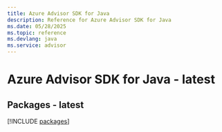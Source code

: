 ```yaml
---
title: Azure Advisor SDK for Java
description: Reference for Azure Advisor SDK for Java
ms.date: 05/28/2025
ms.topic: reference
ms.devlang: java
ms.service: advisor
---
```

# Azure Advisor SDK for Java - latest
## Packages - latest
[!INCLUDE [packages](advisor-index.md)]